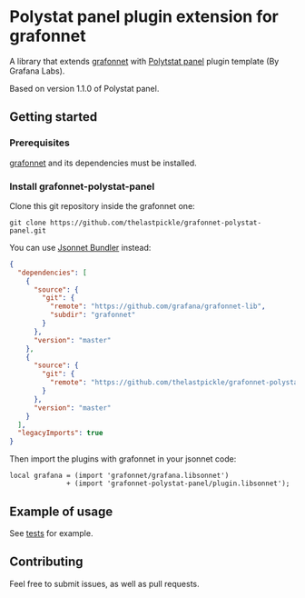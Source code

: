 # Polystat panel plugin extension for grafonnet

A library that extends [grafonnet](https://github.com/grafana/grafonnet-lib) with [Polytstat panel](https://grafana.com/grafana/plugins/grafana-polystat-panel) plugin template (By Grafana Labs).

Based on version 1.1.0 of Polystat panel.

## Getting started

### Prerequisites

[grafonnet](https://github.com/grafana/grafonnet-lib) and its dependencies must be installed.

### Install grafonnet-polystat-panel

Clone this git repository inside the grafonnet one:

```
git clone https://github.com/thelastpickle/grafonnet-polystat-panel.git
```

You can use [Jsonnet Bundler](https://github.com/jsonnet-bundler/jsonnet-bundler) instead:
```json
{
  "dependencies": [
    {
      "source": {
        "git": {
          "remote": "https://github.com/grafana/grafonnet-lib",
          "subdir": "grafonnet"
        }
      },
      "version": "master"
    },
    {
      "source": {
        "git": {
          "remote": "https://github.com/thelastpickle/grafonnet-polystat-panel",
        }
      },
      "version": "master"
    }
  ],
  "legacyImports": true
}

```

Then import the plugins with grafonnet in your jsonnet code:

```jsonnet
local grafana = (import 'grafonnet/grafana.libsonnet')
              + (import 'grafonnet-polystat-panel/plugin.libsonnet');
```

## Example of usage

See [tests](./tests/test.jsonnet) for example.

## Contributing

Feel free to submit issues, as well as pull requests.
